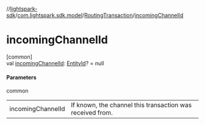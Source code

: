 //[lightspark-sdk](../../../index.md)/[com.lightspark.sdk.model](../index.md)/[RoutingTransaction](index.md)/[incomingChannelId](incoming-channel-id.md)

# incomingChannelId

[common]\
val [incomingChannelId](incoming-channel-id.md): [EntityId](../-entity-id/index.md)? = null

#### Parameters

common

| | |
|---|---|
| incomingChannelId | If known, the channel this transaction was received from. |
